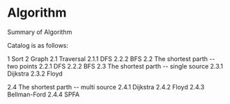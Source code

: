 # Algorithm
Summary of Algorithm

Catalog is as follows:

1 Sort
2 Graph
  2.1 Traversal
    2.1.1 DFS
    2.2.2 BFS
  2.2 The shortest parth -- two points
    2.2.1 DFS
    2.2.2 BFS
  2.3 The shortest parth -- single source
    2.3.1 Dijkstra
    2.3.2 Floyd
    
  2.4 The shortest parth -- multi source
  2.4.1 Dijkstra
  2.4.2 Floyd
  2.4.3 Bellman-Ford
  2.4.4 SPFA

